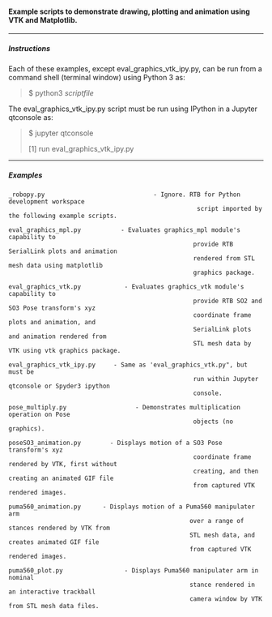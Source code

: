 #### Example scripts to demonstrate drawing, plotting and animation using VTK and Matplotlib.


-----------------
##### Instructions

Each of these examples, except eval_graphics_vtk_ipy.py, can be run from
a command shell (terminal window) using Python 3 as:

>$ python3 _scriptfile_

The eval_graphics_vtk_ipy.py script must be run using IPython in a
Jupyter qtconsole as:

>$ jupyter qtconsole
>
>\[1] run eval_graphics_vtk_ipy.py

-------------
##### Examples

````
_robopy.py                              - Ignore. RTB for Python development workspace
                                                    script imported by the following example scripts.

eval_graphics_mpl.py           - Evaluates graphics_mpl module's capability to
                                                   provide RTB SerialLink plots and animation
                                                   rendered from STL mesh data using matplotlib
                                                   graphics package.

eval_graphics_vtk.py            - Evaluates graphics_vtk module's capability to
                                                   provide RTB SO2 and SO3 Pose transform's xyz
                                                   coordinate frame plots and animation, and
                                                   SerialLink plots and animation rendered from
                                                   STL mesh data by VTK using vtk graphics package.

eval_graphics_vtk_ipy.py     - Same as 'eval_graphics_vtk.py", but must be
                                                   run within Jupyter qtconsole or Spyder3 ipython
                                                   console.

pose_multiply.py                   - Demonstrates multiplication operation on Pose
                                                   objects (no graphics).

poseSO3_animation.py        - Displays motion of a SO3 Pose transform's xyz
                                                   coordinate frame rendered by VTK, first without
                                                   creating, and then creating an animated GIF file
                                                   from captured VTK rendered images.

puma560_animation.py      - Displays motion of a Puma560 manipulater arm
                                                  over a range of stances rendered by VTK from
                                                  STL mesh data, and creates animated GIF file
                                                  from captured VTK rendered images.

puma560_plot.py                 - Displays Puma560 manipulater arm in nominal
                                                  stance rendered in an interactive trackball
                                                  camera window by VTK from STL mesh data files.
````